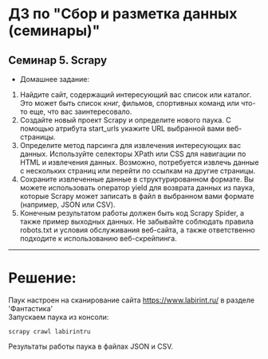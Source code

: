 # ДЗ по "Сбор и разметка данных (семинары)"

## Семинар 5. Scrapy
* Домашнее задание:  
1.	Найдите сайт, содержащий интересующий вас список или каталог. Это может быть список книг, фильмов, спортивных команд или что-то еще, что вас заинтересовало.
2.	Создайте новый проект Scrapy и определите нового паука. С помощью атрибута start_urls укажите URL выбранной вами веб-страницы.
3.	Определите метод парсинга для извлечения интересующих вас данных. Используйте селекторы XPath или CSS для навигации по HTML и извлечения данных. Возможно, потребуется извлечь данные с нескольких страниц или перейти по ссылкам на другие страницы.
4.	Сохраните извлеченные данные в структурированном формате. Вы можете использовать оператор yield для возврата данных из паука, которые Scrapy может записать в файл в выбранном вами формате (например, JSON или CSV).
5.	Конечным результатом работы должен быть код Scrapy Spider, а также пример выходных данных. Не забывайте соблюдать правила robots.txt и условия обслуживания веб-сайта, а также ответственно подходите к использованию веб-скрейпинга.

---
# Решение:
Паук настроен на сканирование сайта https://www.labirint.ru/ в разделе 'Фантастика'  
Запускаем паука из консоли:
```commandline
scrapy crawl labirintru
```
Результаты работы паука в файлах JSON и CSV.